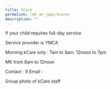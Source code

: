 ```yaml
---
title: kCare
permalink: /mk-at-jwps/kcare/
description: ""
---
```

If your child requires full-day service

Service provider is YMCA

Morning kCare only : 7am to 8am. 12noon to 7pm

MK from 8am to 12noon

Contact : 9
Email :

Group photo of kCare staff